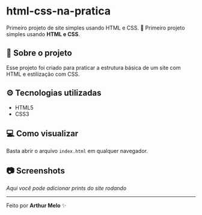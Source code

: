 # html-css-na-pratica
Primeiro projeto de site simples usando HTML e CSS. 
🚀 Primeiro projeto simples usando **HTML e CSS**.  

## 📌 Sobre o projeto
Esse projeto foi criado para praticar a estrutura básica de um site com HTML e estilização com CSS.  

## ⚙️ Tecnologias utilizadas
- HTML5  
- CSS3  

## 💻 Como visualizar
Basta abrir o arquivo `index.html` em qualquer navegador.  

## 📷 Screenshots
_Aqui você pode adicionar prints do site rodando_  

---
Feito por **Arthur Melo** ✨
